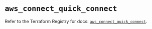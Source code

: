 # `aws_connect_quick_connect`

Refer to the Terraform Registry for docs: [`aws_connect_quick_connect`](https://registry.terraform.io/providers/hashicorp/aws/5.39.0/docs/resources/connect_quick_connect).
